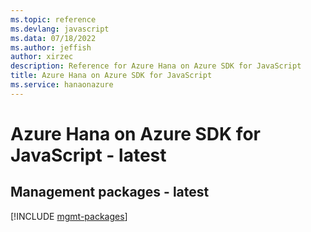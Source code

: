 ```yaml
---
ms.topic: reference
ms.devlang: javascript
ms.data: 07/18/2022
ms.author: jeffish
author: xirzec
description: Reference for Azure Hana on Azure SDK for JavaScript
title: Azure Hana on Azure SDK for JavaScript
ms.service: hanaonazure
---
```

# Azure Hana on Azure SDK for JavaScript - latest

## Management packages - latest
[!INCLUDE [mgmt-packages](hana-on-azure-mgmt-index.md)]
